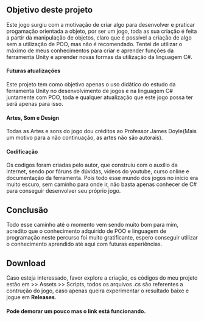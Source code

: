<h2>Objetivo deste projeto</h2>

<a>Este jogo surgiu com a motivação de criar algo para desenvolver e praticar progamação orientada a objeto, por ser um jogo, toda as sua criação é feita a partir da manipulação de objetos, claro que é possível a criação de algo sem a utilização de POO, mas não é recomendado. Tentei de utilizar o máximo de meus conhecimentos para criar e aprender funções da ferramenta Unity e aprender novas formas da utilização da linguagem C#.</a>

<h4>Futuras atualizações</h4>

<a>Este projeto tem como objetivo apenas o uso didático do estudo da ferramenta Unity no desenvolvimento de jogos e na linguagem C# juntamente com POO, toda e qualquer atualização que este jogo possa ter será apenas para isso.</a>

<h4>Artes, Som e Design</h4>

<a>Todas as Artes e sons do jogo dou créditos ao Professor James Doyle(Mais um motivo para a não continuação, as artes não são autorais).</a>
  
<h4>Codificação</h4>
  
<a>Os codigos foram criadas pelo autor, que construiu com o auxílio da internet, sendo por fóruns de dúvidas, videos do youtube, curso online e documentação da ferramenta. Pois todo esse mundo dos jogos no início era muito escuro, sem caminho para onde ir, não basta apenas conhecer de C# para conseguir desenvolver seu próprio jogo.</a>

<h2>Conclusão</h2>

<a>Todo esse caminho até o momento vem sendo muito bom para mim, acredito que o conhecimento adquirido de POO e linguagem de programação neste percurso foi muito gratificante, espero conseguir utilizar o conhecimento aprendido até aqui com futuras experiências.</a>

<h2>Download</h2>

<a>Caso esteja interessado, favor explore a criação, os códigos do meu projeto estão em >> Assets >> Scripts, todos os arquivos .cs são referentes a contrução do jogo, caso apenas queira experimentar o resultado baixe e jogue em **Releases**.</a>

#### Pode demorar um pouco mas o link está funcionando.
